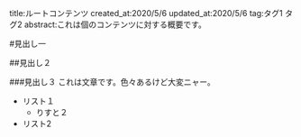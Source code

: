 title:ルートコンテンツ
created_at:2020/5/6
updated_at:2020/5/6
tag:タグ1 タグ2
abstract:これは個のコンテンツに対する概要です。

#見出し一

##見出し２

###見出し３
これは文章です。色々あるけど大変ニャー。

* リスト１
    * りすと２
* リスト2